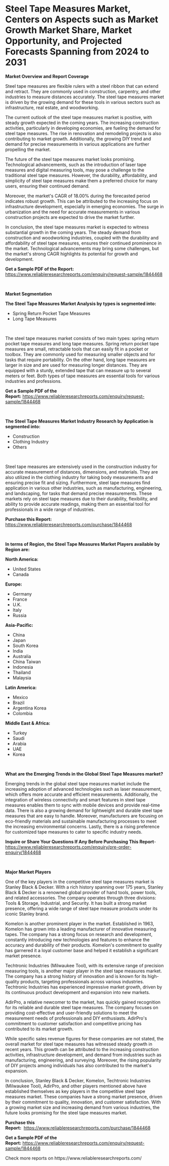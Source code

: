 <p><h1>Steel Tape Measures Market, Centers on Aspects such as Market Growth Market Share, Market Opportunity, and Projected Forecasts Spanning from 2024 to 2031</h1></p><p><strong>Market Overview and Report Coverage</strong></p>
<p><p>Steel tape measures are flexible rulers with a steel ribbon that can extend and retract. They are commonly used in construction, carpentry, and other industries to measure distances accurately. The steel tape measures market is driven by the growing demand for these tools in various sectors such as infrastructure, real estate, and woodworking.</p><p>The current outlook of the steel tape measures market is positive, with steady growth expected in the coming years. The increasing construction activities, particularly in developing economies, are fueling the demand for steel tape measures. The rise in renovation and remodeling projects is also contributing to market growth. Additionally, the growing DIY trend and demand for precise measurements in various applications are further propelling the market.</p><p>The future of the steel tape measures market looks promising. Technological advancements, such as the introduction of laser tape measures and digital measuring tools, may pose a challenge to the traditional steel tape measures. However, the durability, affordability, and simplicity of steel tape measures make them a preferred choice for many users, ensuring their continued demand.</p><p>Moreover, the market's CAGR of 18.00% during the forecasted period indicates robust growth. This can be attributed to the increasing focus on infrastructure development, especially in emerging economies. The surge in urbanization and the need for accurate measurements in various construction projects are expected to drive the market further.</p><p>In conclusion, the steel tape measures market is expected to witness substantial growth in the coming years. The steady demand from construction and woodworking industries, coupled with the durability and affordability of steel tape measures, ensures their continued prominence in the market. Technological advancements may bring some challenges, but the market's strong CAGR highlights its potential for growth and development.</p></p>
<p><strong>Get a Sample PDF of the Report:</strong> <a href="https://www.reliableresearchreports.com/enquiry/request-sample/1844468">https://www.reliableresearchreports.com/enquiry/request-sample/1844468</a></p>
<p>&nbsp;</p>
<p><strong>Market Segmentation</strong></p>
<p><strong>The Steel Tape Measures Market Analysis by types is segmented into:</strong></p>
<p><ul><li>Spring Return Pocket Tape Measures</li><li>Long Tape Measures</li></ul></p>
<p>&nbsp;</p>
<p><p>The steel tape measures market consists of two main types: spring return pocket tape measures and long tape measures. Spring return pocket tape measures are small, retractable tools that can easily fit in a pocket or toolbox. They are commonly used for measuring smaller objects and for tasks that require portability. On the other hand, long tape measures are larger in size and are used for measuring longer distances. They are equipped with a sturdy, extended tape that can measure up to several meters or feet. Both types of tape measures are essential tools for various industries and professions.</p></p>
<p><strong>Get a Sample PDF of the Report:</strong>&nbsp;<a href="https://www.reliableresearchreports.com/enquiry/request-sample/1844468">https://www.reliableresearchreports.com/enquiry/request-sample/1844468</a></p>
<p>&nbsp;</p>
<p><strong>The Steel Tape Measures Market Industry Research by Application is segmented into:</strong></p>
<p><ul><li>Construction</li><li>Clothing Industry</li><li>Others</li></ul></p>
<p>&nbsp;</p>
<p><p>Steel tape measures are extensively used in the construction industry for accurate measurement of distances, dimensions, and materials. They are also utilized in the clothing industry for taking body measurements and ensuring precise fit and sizing. Furthermore, steel tape measures find application in various other industries, such as manufacturing, engineering, and landscaping, for tasks that demand precise measurements. These markets rely on steel tape measures due to their durability, flexibility, and ability to provide accurate readings, making them an essential tool for professionals in a wide range of industries.</p></p>
<p><strong>Purchase this Report:</strong>&nbsp; <a href="https://www.reliableresearchreports.com/purchase/1844468">https://www.reliableresearchreports.com/purchase/1844468</a></p>
<p>&nbsp;</p>
<p><strong>In terms of Region, the Steel Tape Measures Market Players available by Region are:</strong></p>
<p>
    <p> <strong> North America: </strong>
        <ul>
            <li>United States</li>
            <li>Canada</li>
        </ul>
        </p> 
    <p> <strong> Europe: </strong>
        <ul>
            <li>Germany</li>
            <li>France</li>
            <li>U.K.</li>
            <li>Italy</li>
            <li>Russia</li>
        </ul>
        </p> 
    <p> <strong> Asia-Pacific: </strong>
        <ul>
            <li>China</li>
            <li>Japan</li>
            <li>South Korea</li>
            <li>India</li>
            <li>Australia</li>
            <li>China Taiwan</li>
            <li>Indonesia</li>
            <li>Thailand</li>
            <li>Malaysia</li>
        </ul>
        </p> 
    <p> <strong> Latin America: </strong>
        <ul>
            <li>Mexico</li>
            <li>Brazil</li>
            <li>Argentina Korea</li>
            <li>Colombia</li>
        </ul>
        </p> 
    <p> <strong> Middle East & Africa: </strong>
        <ul>
            <li>Turkey</li>
            <li>Saudi</li>
            <li>Arabia</li>
            <li>UAE</li>
            <li>Korea</li>
        </ul>
    </p>
    </p>
<p>&nbsp;</p>
<p><strong>What are the Emerging Trends in the Global Steel Tape Measures market?</strong></p>
<p><p>Emerging trends in the global steel tape measures market include the increasing adoption of advanced technologies such as laser measurement, which offers more accurate and efficient measurements. Additionally, the integration of wireless connectivity and smart features in steel tape measures enables them to sync with mobile devices and provide real-time data. There is also a growing demand for lightweight and durable steel tape measures that are easy to handle. Moreover, manufacturers are focusing on eco-friendly materials and sustainable manufacturing processes to meet the increasing environmental concerns. Lastly, there is a rising preference for customized tape measures to cater to specific industry needs.</p></p>
<p><strong>Inquire or Share Your Questions If Any Before Purchasing This Report</strong>- <a href="https://www.reliableresearchreports.com/enquiry/pre-order-enquiry/1844468">https://www.reliableresearchreports.com/enquiry/pre-order-enquiry/1844468</a></p>
<p>&nbsp;</p>
<p><strong>Major Market Players</strong></p>
<p><p>One of the key players in the competitive steel tape measures market is Stanley Black & Decker. With a rich history spanning over 175 years, Stanley Black & Decker is a renowned global provider of hand tools, power tools, and related accessories. The company operates through three divisions: Tools & Storage, Industrial, and Security. It has built a strong market presence, offering a wide range of steel tape measure products under its iconic Stanley brand.</p><p>Komelon is another prominent player in the market. Established in 1963, Komelon has grown into a leading manufacturer of innovative measuring tapes. The company has a strong focus on research and development, constantly introducing new technologies and features to enhance the accuracy and durability of their products. Komelon's commitment to quality has garnered it a loyal customer base and helped it establish a significant market presence.</p><p>Techtronic Industries (Milwaukee Tool), with its extensive range of precision measuring tools, is another major player in the steel tape measures market. The company has a strong history of innovation and is known for its high-quality products, targeting professionals across various industries. Techtronic Industries has experienced impressive market growth, driven by its continuous product development and expansion into new markets.</p><p>AdirPro, a relative newcomer to the market, has quickly gained recognition for its reliable and durable steel tape measures. The company focuses on providing cost-effective and user-friendly solutions to meet the measurement needs of professionals and DIY enthusiasts. AdirPro's commitment to customer satisfaction and competitive pricing has contributed to its market growth.</p><p>While specific sales revenue figures for these companies are not stated, the overall market for steel tape measures has witnessed steady growth in recent years. This growth can be attributed to the increasing construction activities, infrastructure development, and demand from industries such as manufacturing, engineering, and surveying. Moreover, the rising popularity of DIY projects among individuals has also contributed to the market's expansion.</p><p>In conclusion, Stanley Black & Decker, Komelon, Techtronic Industries (Milwaukee Tool), AdirPro, and other players mentioned above have established themselves as key players in the competitive steel tape measures market. These companies have a strong market presence, driven by their commitment to quality, innovation, and customer satisfaction. With a growing market size and increasing demand from various industries, the future looks promising for the steel tape measures market.</p></p>
<p><strong>Purchase this Report:</strong>&nbsp;&nbsp;<a href="https://www.reliableresearchreports.com/purchase/1844468">https://www.reliableresearchreports.com/purchase/1844468</a></p>
<p></p>
<p><strong>Get a Sample PDF of the Report:</strong>&nbsp;<a href="https://www.reliableresearchreports.com/enquiry/request-sample/1844468">https://www.reliableresearchreports.com/enquiry/request-sample/1844468</a></p>
<p>Check more reports on https://www.reliableresearchreports.com/</p>